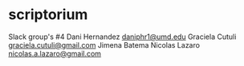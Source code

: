 # scriptorium

Slack group's #4
Dani Hernandez daniphr1@umd.edu
Graciela Cutuli graciela.cutuli@gmail.com
Jimena Batema
Nicolas Lazaro nicolas.a.lazaro@gmail.com
